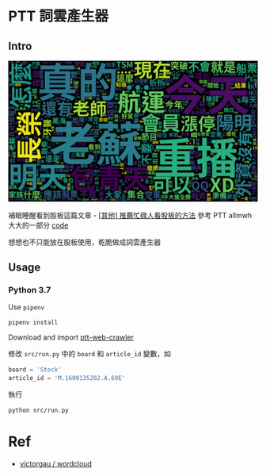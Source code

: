 # PTT 詞雲產生器

## Intro

![demo](demo.png)

補眠睡醒看到股板這篇文章 - [[其他] 推薦忙碌人看股板的方法](https://www.ptt.cc/bbs/Stock/M.1609164072.A.C2A.html)
參考 PTT allmwh 大大的一部分 [code](https://gist.github.com/allmwh/0a1842350874c9733ac21f2fe2aacb57)

想想也不只能放在股板使用，乾脆做成詞雲產生器

## Usage

### Python 3.7

Use `pipenv`

```
pipenv install
```

Download and import [ptt-web-crawler](https://github.com/jwlin/ptt-web-crawler)

修改 `src/run.py` 中的 `board` 和 `article_id` 變數，如

```python
board = 'Stock'
article_id = 'M.1609135202.A.69E'
```

執行
```
python src/run.py
```

# Ref
- [victorgau
/
wordcloud](https://github.com/victorgau/wordcloud)
